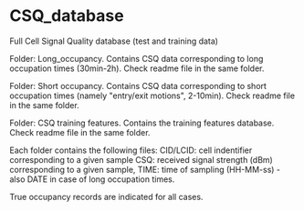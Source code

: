 # CSQ_database
Full Cell Signal Quality database (test and training data)

Folder: Long_occupancy. Contains CSQ data corresponding to long occupation times (30min-2h). Check readme file in the same folder.

Folder: Short occupancy. Contains CSQ data corresponding to short occupation times (namely "entry/exit motions", 2-10min). Check readme file in the same folder.

Folder: CSQ training features. Contains the training features database. Check readme file in the same folder.

Each folder contains the following files: CID/LCID: cell indentifier corresponding to a given sample CSQ: received signal strength (dBm) corresponding to a given sample, TIME: time of sampling (HH-MM-ss) - also DATE in case of long occupation times.

True occupancy records are indicated for all cases.
